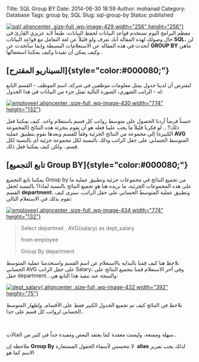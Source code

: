 Title: SQL Group BY
Date: 2014-06-30 18:59
Author: mohanad
Category: Database
Tags: group by, SQL
Slug: sql-group-by
Status: published

[![sql](http://mycodee.com/wp-content/uploads/2014/06/sql.png){.aligncenter .size-full .wp-image-429 width="256" height="256"}](http://mycodee.com/wp-content/uploads/2014/06/sql.png)معظم البرامج اليوم تستخدم قواعد البيانات لحفظ البيانات، طبعاً لابد عزيزي القارئ في حال وصولك لهذه المقالة أنك تعرف ولو قليلاً عن لغة التعامل مع قواعد البيانات **SQL**، لن أتحدث في هذه المقالة عن الاستعلامات البسيطة وإنما سأتحدث عن **GROUP BY** ماهي وكيف يمكن أن تفيدنا وكيف يمكننا استعمالها.. 

[السيناريو المقترح]{style="color:#000080;"} 
-------------------------------------------

لنفترض أن لدينا جدول يمثل معلومات موظفين في شركة، اسم الموظف - القسم التابع له - الراتب الشهري، الصورة التالية تمثل جزء من البيانات في هذا الجدول:

[![employee](http://mycodee.com/wp-content/uploads/2014/06/employee.png){.aligncenter .size-full .wp-image-430 width="774" height="132"}](http://mycodee.com/wp-content/uploads/2014/06/employee.png)

حسناً فرضاً أردنا الحصول على متوسط رواتب كل قسم باستعلام واحد، كيف يمكننا فعل ذلك!! .. لو فكرنا قليلاً ما يجب علينا فعله هو أن نقوم بتجزئة هذه النتائج (المجموعة الكبيرة) إلى مجموعة من النتائج الجزئية وفقاً للقسم وبعدها نقوم بتطبيق عملية **AVG** المتوسط الحسابي على حقل الراتب وذلك بالنسبة لكل مجموعة جزئية أي بالنسبة لكل قسم.. ولكن كيف يمكننا فعل ذلك.

[تابع التجميع Group BY]{style="color:#000080;"} 
-----------------------------------------------

يمكننا تابع التجميع Group by من تجميع النتائج في مجموعات جزئية وتطبيق عملية ما على هذه المجموعات الجزئية، ما نريده هنا هو تجميع النتائج بالنسبة لماذا؟ بالنسبة لحقل القسم **department**، وتطبيق عملية المتوسط الحسابي على حقل الراتب، سنرى كيف نقوم بذلك في الاستعلام التالي:

[![employee](http://mycodee.com/wp-content/uploads/2014/06/employee1.png){.aligncenter .size-full .wp-image-434 width="774" height="132"}](http://mycodee.com/wp-content/uploads/2014/06/employee1.png)

> Select departmet , AVG(salary) as dept\_salary
>
> from employee
>
> Group By department

نلاحظ هنا كيف قمنا بالبداية بالاستعلام عن اسم القسم واستخدمنا عملية المتوسط الحسابي AVG على حقل الراتب Salary، وفي آخر الاستعلام قمنا بتجميع النتائج على حقل department.. والنتيجة عند تنفيذ هذا التابع هي:

[![dept\_salary](http://mycodee.com/wp-content/uploads/2014/06/dept_salary.png){.aligncenter .size-full .wp-image-432 width="392" height="75"}](http://mycodee.com/wp-content/uploads/2014/06/dept_salary.png)

نلاحظ في التنائج كيف تم تجميع الجدول الكبير فقط على الأقسام، وإظهار المتوسط الحسابي لرواتب كل قسم على حدا..

 

سهلة وممتعة، وليست معقدة كما يعتقد البعض ومفيدة جداً في كثير من الحالات..  

ملاحظة إن **Group By** لا تتحسس لأسماء الحقول المستعارة  **alias** لذلك يجب تمرير الاسم كما هو
